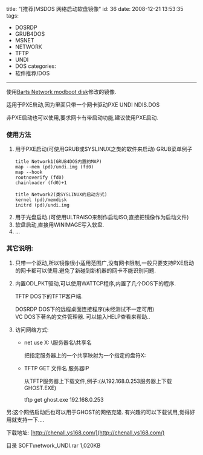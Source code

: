 title: "[推荐]MSDOS 网络启动软盘镜像"
id: 36
date: 2008-12-21 13:53:35
tags: 
- DOSRDP
- GRUB4DOS
- MSNET
- NETWORK
- TFTP
- UNDI
- DOS
categories: 
- 软件推荐/DOS
---

使用[Barts Network modboot disk](http://www.nu2.nu/bootdisk/network/)修改的镜像. 

适用于PXE启动,因为里面只带一个网卡驱动PXE UNDI NDIS.DOS

非PXE启动也可以使用,要求网卡有带启动功能,建议使用PXE启动.

### 使用方法
1. 用于PXE启动(可使用GRUB或SYSLINUX之类的软件来启动)
   GRUB菜单例子
   ```
   title Network1(GRUB4DOS内置的MAP)
   map --mem (pd)/undi.img (fd0)
   map --hook
   rootnoverify (fd0)
   chainloader (fd0)+1

   title Network2(类SYSLINUX的启动方式)
   kernel (pd)/memdisk
   initrd (pd)/undi.img
   ```
2. 用于光盘启动.(可使用ULTRAISO来制作启动ISO,直接把镜像作为启动文件)
3. 软盘启动,直接用WINIMAGE写入软盘.
4. ...

### 其它说明:

1. 只带一个驱动,所以镜像很小适用范围广,没有网卡限制,一般只要支持PXE启动的网卡都可以使用.避免了新碰到新机器的网卡不能识别问题.
2. 内置ODI_PKT驱动,可以使用WATTCP程序,内置了几个DOS下的程序.

   TFTP DOS下的TFTP客户端.

   DOSRDP DOS下的远程桌面连接程序(未经测试不一定可用)   
   VC DOS下著名的文件管理器. 可以输入HELP查看来帮助..  

3. 访问网络方式:
   * net use X: \\服务器名\共享名
   
     把指定服务器上的一个共享映射为一个指定的盘符X:
 
   * TFTP GET 文件名 服务器IP
   
     从TFTP服务器上下载文件,例子:(从192.168.0.253服务器上下载GHOST.EXE)
     
     tftp get ghost.exe 192.168.0.253

另:这个网络启动后也可以用于GHOST的网络克隆. 有兴趣的可以下载试用,觉得好用就支持一下....

下载地址: [http://chenall.ys168.com/](http://chenall.ys168.com/)

目录 SOFT\\network_UNDI.rar 1,020KB
